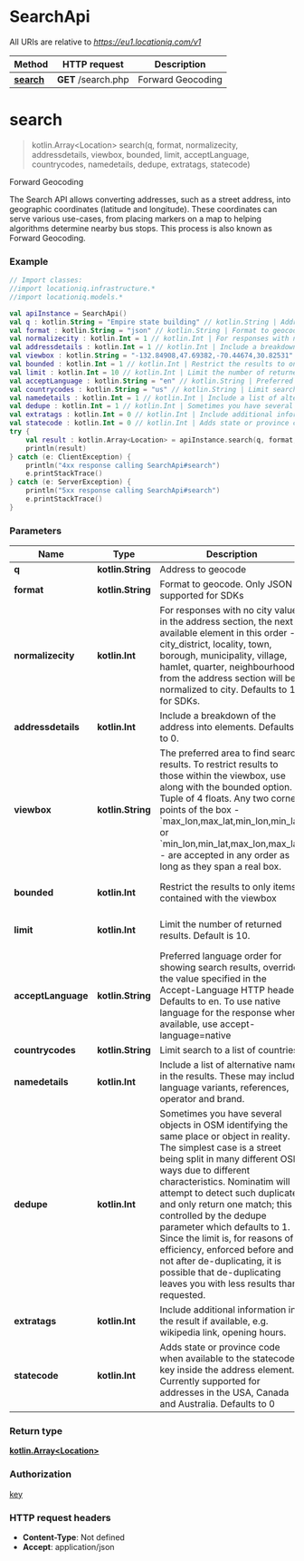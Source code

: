 # SearchApi

All URIs are relative to *https://eu1.locationiq.com/v1*

Method | HTTP request | Description
------------- | ------------- | -------------
[**search**](SearchApi.md#search) | **GET** /search.php | Forward Geocoding


<a name="search"></a>
# **search**
> kotlin.Array&lt;Location&gt; search(q, format, normalizecity, addressdetails, viewbox, bounded, limit, acceptLanguage, countrycodes, namedetails, dedupe, extratags, statecode)

Forward Geocoding

The Search API allows converting addresses, such as a street address, into geographic coordinates (latitude and longitude). These coordinates can serve various use-cases, from placing markers on a map to helping algorithms determine nearby bus stops. This process is also known as Forward Geocoding.

### Example
```kotlin
// Import classes:
//import locationiq.infrastructure.*
//import locationiq.models.*

val apiInstance = SearchApi()
val q : kotlin.String = "Empire state building" // kotlin.String | Address to geocode
val format : kotlin.String = "json" // kotlin.String | Format to geocode. Only JSON supported for SDKs
val normalizecity : kotlin.Int = 1 // kotlin.Int | For responses with no city value in the address section, the next available element in this order - city_district, locality, town, borough, municipality, village, hamlet, quarter, neighbourhood - from the address section will be normalized to city. Defaults to 1 for SDKs.
val addressdetails : kotlin.Int = 1 // kotlin.Int | Include a breakdown of the address into elements. Defaults to 0.
val viewbox : kotlin.String = "-132.84908,47.69382,-70.44674,30.82531" // kotlin.String | The preferred area to find search results.  To restrict results to those within the viewbox, use along with the bounded option. Tuple of 4 floats. Any two corner points of the box - `max_lon,max_lat,min_lon,min_lat` or `min_lon,min_lat,max_lon,max_lat` - are accepted in any order as long as they span a real box. 
val bounded : kotlin.Int = 1 // kotlin.Int | Restrict the results to only items contained with the viewbox
val limit : kotlin.Int = 10 // kotlin.Int | Limit the number of returned results. Default is 10.
val acceptLanguage : kotlin.String = "en" // kotlin.String | Preferred language order for showing search results, overrides the value specified in the Accept-Language HTTP header. Defaults to en. To use native language for the response when available, use accept-language=native
val countrycodes : kotlin.String = "us" // kotlin.String | Limit search to a list of countries.
val namedetails : kotlin.Int = 1 // kotlin.Int | Include a list of alternative names in the results. These may include language variants, references, operator and brand.
val dedupe : kotlin.Int = 1 // kotlin.Int | Sometimes you have several objects in OSM identifying the same place or object in reality. The simplest case is a street being split in many different OSM ways due to different characteristics. Nominatim will attempt to detect such duplicates and only return one match; this is controlled by the dedupe parameter which defaults to 1. Since the limit is, for reasons of efficiency, enforced before and not after de-duplicating, it is possible that de-duplicating leaves you with less results than requested.
val extratags : kotlin.Int = 0 // kotlin.Int | Include additional information in the result if available, e.g. wikipedia link, opening hours.
val statecode : kotlin.Int = 0 // kotlin.Int | Adds state or province code when available to the statecode key inside the address element. Currently supported for addresses in the USA, Canada and Australia. Defaults to 0
try {
    val result : kotlin.Array<Location> = apiInstance.search(q, format, normalizecity, addressdetails, viewbox, bounded, limit, acceptLanguage, countrycodes, namedetails, dedupe, extratags, statecode)
    println(result)
} catch (e: ClientException) {
    println("4xx response calling SearchApi#search")
    e.printStackTrace()
} catch (e: ServerException) {
    println("5xx response calling SearchApi#search")
    e.printStackTrace()
}
```

### Parameters

Name | Type | Description  | Notes
------------- | ------------- | ------------- | -------------
 **q** | **kotlin.String**| Address to geocode |
 **format** | **kotlin.String**| Format to geocode. Only JSON supported for SDKs | [enum: json]
 **normalizecity** | **kotlin.Int**| For responses with no city value in the address section, the next available element in this order - city_district, locality, town, borough, municipality, village, hamlet, quarter, neighbourhood - from the address section will be normalized to city. Defaults to 1 for SDKs. | [enum: 1]
 **addressdetails** | **kotlin.Int**| Include a breakdown of the address into elements. Defaults to 0. | [optional] [enum: 0, 1]
 **viewbox** | **kotlin.String**| The preferred area to find search results.  To restrict results to those within the viewbox, use along with the bounded option. Tuple of 4 floats. Any two corner points of the box - &#x60;max_lon,max_lat,min_lon,min_lat&#x60; or &#x60;min_lon,min_lat,max_lon,max_lat&#x60; - are accepted in any order as long as they span a real box.  | [optional]
 **bounded** | **kotlin.Int**| Restrict the results to only items contained with the viewbox | [optional] [enum: 0, 1]
 **limit** | **kotlin.Int**| Limit the number of returned results. Default is 10. | [optional] [default to 10]
 **acceptLanguage** | **kotlin.String**| Preferred language order for showing search results, overrides the value specified in the Accept-Language HTTP header. Defaults to en. To use native language for the response when available, use accept-language&#x3D;native | [optional]
 **countrycodes** | **kotlin.String**| Limit search to a list of countries. | [optional]
 **namedetails** | **kotlin.Int**| Include a list of alternative names in the results. These may include language variants, references, operator and brand. | [optional] [enum: 0, 1]
 **dedupe** | **kotlin.Int**| Sometimes you have several objects in OSM identifying the same place or object in reality. The simplest case is a street being split in many different OSM ways due to different characteristics. Nominatim will attempt to detect such duplicates and only return one match; this is controlled by the dedupe parameter which defaults to 1. Since the limit is, for reasons of efficiency, enforced before and not after de-duplicating, it is possible that de-duplicating leaves you with less results than requested. | [optional] [enum: 0, 1]
 **extratags** | **kotlin.Int**| Include additional information in the result if available, e.g. wikipedia link, opening hours. | [optional] [enum: 0, 1]
 **statecode** | **kotlin.Int**| Adds state or province code when available to the statecode key inside the address element. Currently supported for addresses in the USA, Canada and Australia. Defaults to 0 | [optional] [enum: 0, 1]

### Return type

[**kotlin.Array&lt;Location&gt;**](Location.md)

### Authorization

[key](../README.md#key)

### HTTP request headers

 - **Content-Type**: Not defined
 - **Accept**: application/json

